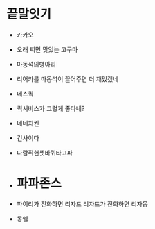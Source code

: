 # 끝말잇기

* 카카오
* 오래 찌면 맛있는 고구마
* 마동석의병아리
* 리어카를 마동석이 끌어주면 더 재밌겠네

* 네스퀵

- 퀵서비스가 그렇게 좋다네?

- 네네치킨

- 킨사이다

- 다람쥐헌쳇바퀴타고파

- 파파존스
  =======

- 파이리가 진화하면 리자드 리자드가 진화하면 리자몽

- 몽쉘

